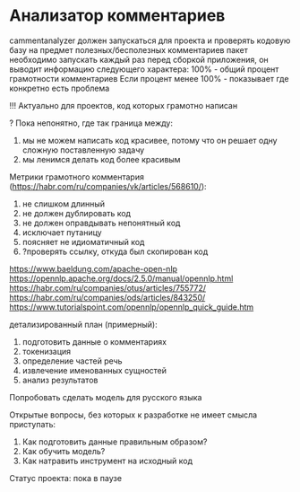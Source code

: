 <h1>Анализатор комментариев</h1>

cammentanalyzer должен запускаться для проекта и проверять
кодовую базу на предмет полезных/бесполезных комментариев
пакет необходимо запускать каждый раз перед сборкой приложения, он выводит информацию следующего характера:
100% - общий процент грамотности комментариев
Если процент менее 100% - показывает где конкретно есть проблема

!!! Актуально для проектов, код которых грамотно написан

? Пока непонятно, где так граница между:
1) мы не можем написать код красивее, потому что он решает одну сложную поставленную задачу
2) мы ленимся делать код более красивым

Метрики грамотного комментария
(https://habr.com/ru/companies/vk/articles/568610/):
1) не слишком длинный
2) не должен дублировать код
3) не должен оправдывать непонятный код
4) исключает путаницу
5) поясняет не идиоматичный код
6) ?проверять ссылку, откуда был скопирован код

https://www.baeldung.com/apache-open-nlp
https://opennlp.apache.org/docs/2.5.0/manual/opennlp.html
https://habr.com/ru/companies/otus/articles/755772/
https://habr.com/ru/companies/ods/articles/843250/
https://www.tutorialspoint.com/opennlp/opennlp_quick_guide.htm

детализированный план (примерный):
1) подготовить данные о комментариях
2) токенизация
3) определение частей речь
4) извлечение именованных сущностей
5) анализ результатов

Попробовать сделать модель для русского языка

Открытые вопросы, без которых к разработке не имеет смысла приступать:
1) Как подготовить данные правильным образом?
2) Как обучить модель?
3) Как натравить инструмент на исходный код

Статус проекта: пока в паузе